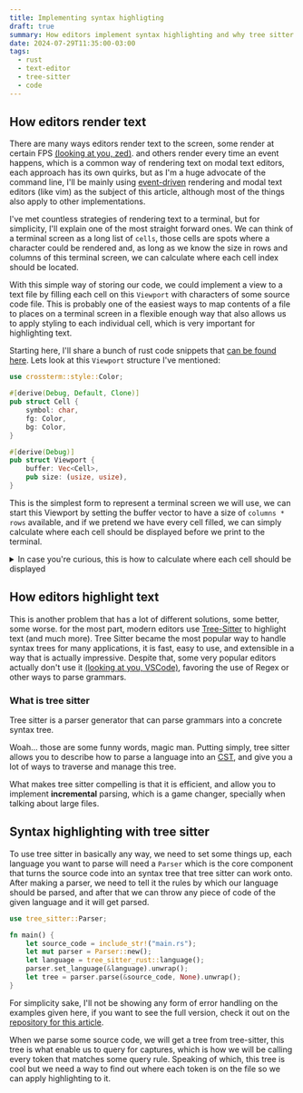 ```yaml
---
title: Implementing syntax highligting
draft: true
summary: How editors implement syntax highlighting and why tree sitter is incredible.
date: 2024-07-29T11:35:00-03:00
tags:
  - rust
  - text-editor
  - tree-sitter
  - code
---
```


## How editors render text
There are many ways editors render text to the screen, some render at certain FPS [(looking at you, zed)](https://github.com/zed-industries/zed). and others render every time an event happens, which is a common way of rendering text on modal text editors, each approach has its own quirks, but as I'm a huge advocate of the command line, I'll be mainly using [event-driven](https://en.wikipedia.org/wiki/Event-driven_architecture) rendering and modal text editors (like vim) as the subject of this article, although most of the things also apply to other implementations.

I've met countless strategies of rendering text to a terminal, but for simplicity, I'll explain one of the most straight forward ones. We can think of a terminal screen as a long list of `cells`, those cells are spots where a character could be rendered and, as long as we know the size in rows and columns of this terminal screen, we can calculate where each cell index should be located.

With this simple way of storing our code, we could implement a view to a text file by filling each cell on this `Viewport` with characters of some source code file. This is probably one of the easiest ways to map contents of a file to places on a terminal screen in a flexible enough way that also allows us to apply styling to each individual cell, which is very important for highlighting text.

Starting here, I'll share a bunch of rust code snippets that [can be found here](https://github.com/wllfaria/tree_sitter_syntax_highlight). Lets look at this `Viewport` structure I've mentioned:
```rust
use crossterm::style::Color;

#[derive(Debug, Default, Clone)]
pub struct Cell {
    symbol: char,
    fg: Color,
    bg: Color,
}

#[derive(Debug)]
pub struct Viewport {
    buffer: Vec<Cell>,
    pub size: (usize, usize),
}
```

This is the simplest form to represent a terminal screen we will use, we can start this Viewport by setting the buffer vector to have a size of `columns * rows` available, and if we pretend we have every cell filled, we can simply calculate where each cell should be displayed before we print to the terminal.

<details>

  <summary>In case you're curious, this is how to calculate where each cell should be displayed</summary>

```rust
for (idx, cell) in self.buffer.enumerate() {}
    let width = self.size.0;
	let column = idx / width;
	let row = idx % width;
}
```
</details>

## How editors highlight text
This is another problem that has a lot of different solutions, some better, some worse. for the most part, modern editors use [Tree-Sitter](https://tree-sitter.github.io/tree-sitter/) to highlight text (and much more). Tree Sitter became the most popular way to handle syntax trees for many applications, it is fast, easy to use, and extensible in a way that is actually impressive. Despite that, some very popular editors actually don't use it [(looking at you, VSCode)](https://code.visualstudio.com/api/language-extensions/syntax-highlight-guide#tokenization), favoring the use of Regex or other ways to parse grammars.

### What is tree sitter
Tree sitter is a parser generator that can parse grammars into a concrete syntax tree.

Woah... those are some funny words, magic man. Putting simply, tree sitter allows you to describe how to parse a language into an [CST](https://en.wikipedia.org/wiki/Parse_tree), and give you a lot of ways to traverse and manage this tree.

What makes tree sitter compelling is that it is efficient, and allow you to implement **incremental** parsing, which is a game changer, specially when talking about large files.

## Syntax highlighting with tree sitter
To use tree sitter in basically any way, we need to set some things up, each language you want to parse will need a `Parser` which is the core component that turns the source code into an syntax tree that tree sitter can work onto. After making a parser, we need to tell it the rules by which our language should be parsed, and after that we can throw any piece of code of the given language and it will get parsed.

```rust
use tree_sitter::Parser;

fn main() {
	let source_code = include_str!("main.rs");
	let mut parser = Parser::new();
	let language = tree_sitter_rust::language();
	parser.set_language(&language).unwrap();
	let tree = parser.parse(&source_code, None).unwrap();
}
```

For simplicity sake, I'll not be showing any form of error handling on the examples given here, if you want to see the full version, check it out on the [repository for this article](https://github.com/wllfaria/tree_sitter_syntax_highlight).

When we parse some source code, we will get a tree from tree-sitter, this tree is what enable us to query for captures, which is how we will be calling every token that matches some query rule. Speaking of which, this tree is cool but we need a way to find out where each token is on the file so we can apply highlighting to it.